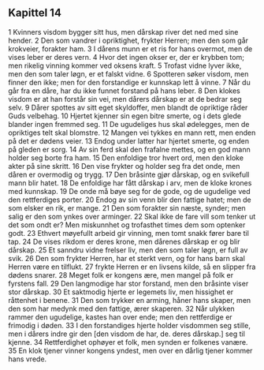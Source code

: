 ## Kapittel 14

1 Kvinners visdom bygger sitt hus, men dårskap river det ned med sine hender. 
2 Den som vandrer i opriktighet, frykter Herren; men den som går krokveier, forakter ham. 
3 I dårens munn er et ris for hans overmot, men de vises leber er deres vern. 
4 Hvor det ingen okser er, der er krybben tom; men rikelig vinning kommer ved oksens kraft. 
5 Trofast vidne lyver ikke, men den som taler løgn, er et falskt vidne. 
6 Spotteren søker visdom, men finner den ikke; men for den forstandige er kunnskap lett å vinne. 
7 Når du går fra en dåre, har du ikke funnet forstand på hans leber. 
8 Den klokes visdom er at han forstår sin vei, men dårers dårskap er at de bedrar seg selv. 
9 Dårer spottes av sitt eget skyldoffer, men blandt de opriktige råder Guds velbehag. 
10 Hjertet kjenner sin egen bitre smerte, og i dets glede blander ingen fremmed seg. 
11 De ugudeliges hus skal ødelegges, men de opriktiges telt skal blomstre. 
12 Mangen vei tykkes en mann rett, men enden på det er dødens veier. 
13 Endog under latter har hjertet smerte, og enden på gleden er sorg. 
14 Av sin ferd skal den frafalne mettes, og en god mann holder seg borte fra ham. 
15 Den enfoldige tror hvert ord, men den kloke akter på sine skritt. 
16 Den vise frykter og holder seg fra det onde, men dåren er overmodig og trygg. 
17 Den bråsinte gjør dårskap, og en svikefull mann blir hatet. 
18 De enfoldige har fått dårskap i arv, men de kloke krones med kunnskap. 
19 De onde må bøye seg for de gode, og de ugudelige ved den rettferdiges porter. 
20 Endog av sin venn blir den fattige hatet; men de som elsker en rik, er mange. 
21 Den som forakter sin næste, synder; men salig er den som ynkes over arminger. 
22 Skal ikke de fare vill som tenker ut det som ondt er? Men miskunnhet og trofasthet times dem som optenker godt. 
23 Ethvert møyefullt arbeid gir vinning, men tomt snakk fører bare til tap. 
24 De vises rikdom er deres krone, men dårenes dårskap er og blir dårskap. 
25 Et sanndru vidne frelser liv, men den som taler løgn, er full av svik. 
26 Den som frykter Herren, har et sterkt vern, og for hans barn skal Herren være en tilflukt. 
27 frykte Herren er en livsens kilde, så en slipper fra dødens snarer. 
28 Meget folk er kongens ære, men mangel på folk er fyrstens fall. 
29 Den langmodige har stor forstand, men den bråsinte viser stor dårskap. 
30 Et saktmodig hjerte er legemets liv, men hissighet er råttenhet i benene. 
31 Den som trykker en arming, håner hans skaper, men den som har medynk med den fattige, ærer skaperen. 
32 Når ulykken rammer den ugudelige, kastes han over ende; men den rettferdige er frimodig i døden. 
33 I den forstandiges hjerte holder visdommen seg stille, men i dårers indre gir den [den visdom de har, de. deres dårskap.] seg til kjenne. 
34 Rettferdighet ophøyer et folk, men synden er folkenes vanære. 
35 En klok tjener vinner kongens yndest, men over en dårlig tjener kommer hans vrede.
